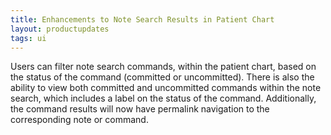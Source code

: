 ```yaml
---
title: Enhancements to Note Search Results in Patient Chart
layout: productupdates
tags: ui
---
```

Users can filter note search commands, within the patient chart, based on the status of the command (committed or uncommitted). There is also the ability to view both committed and uncommitted commands within the note search, which includes a label on the status of the command. Additionally, the command results will now have permalink navigation to the corresponding note or command.
